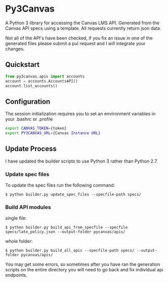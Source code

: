 # Py3Canvas

A Python 3 library for accessing the Canvas LMS API. Generated from the Canvas API specs using a template.
All requests currently return json data.

Not all of the API's have been checked, if you fix an issue in one of the generated files please submit a pul request and I will integrate your changes.

## Quickstart

```python
from py3canvas.apis import accounts
account = accounts.AccountsAPI()
account.list_accounts()
```

## Configuration

The session initialization requires you to set an environment variables in your .bashrc or .profile
```bash
export CANVAS_TOKEN={token}
export PY3CANVAS_URL={Canvas Instance URL}
```


## Update Process

I have updated the builder scripts to use Python 3 rather than Python 2.7.

### Update spec files
To update the spec files run the following command:
```commandline
$ python builder.py update_spec_files --specfile-path specs/
```

### Build API modules
single file:
```commandline
$ python builder.py build_api_from_specfile --specfile specs/late_policy.json --output-folder pycanvas/apis/
```

whole folder:
```commandline
$ python builder.py build_all_apis --specfile-path specs/ --output-folder pycanvas/apis/
```
You may get some errors, so sometimes after you have ran the generation scripts on the entire directory you will need to go back and fix individual api endpoints.
